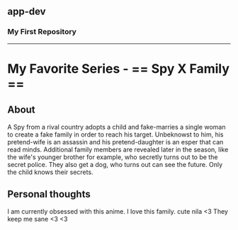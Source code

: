 ## app-dev
### My First Repository
---
# My Favorite Series - == Spy X Family ==

## About
A Spy from a rival country adopts a child and fake-marries a single woman to create a fake family in order to reach his target. Unbeknowst to him, his pretend-wife is an assassin and his pretend-daughter is an esper that can read minds. Additional family members are revealed later in the season, like the wife's younger brother for example, who secretly turns out to be the secret police. They also get a dog, who turns out can see the future. Only the child knows their secrets.

## Personal thoughts
I am currently obsessed with this anime. I love this family. cute nila <3 They keep me sane <3 <3 
